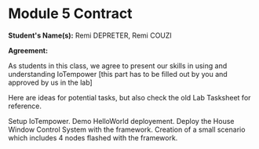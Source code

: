 # Module 5 Contract 

**Student's Name(s):** Remi DEPRETER, Remi COUZI

**Agreement:**

As students in this class, we agree to present our skills in using and understanding IoTempower
[this part has to be filled out by you and approved by us in the lab]

Here are ideas for potential tasks, but also check the old Lab Tasksheet for reference.


Setup IoTempower.
Demo HelloWorld deployement.
Deploy the House Window Control System with the framework.
Creation of a small scenario which includes 4 nodes flashed with the framework.

